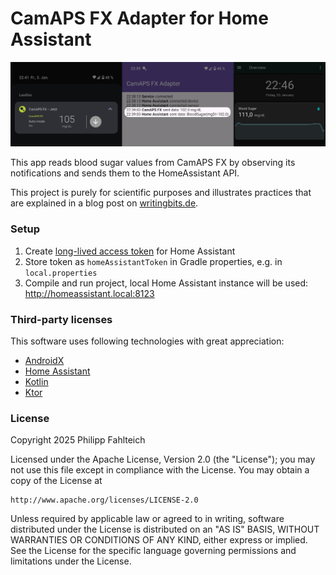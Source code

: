# CamAPS FX Adapter for Home Assistant

<img src="./images/showcase.jpg" alt="Showcase that illustrates data being read from CamAPS FX and written to Home Assistant">

This app reads blood sugar values from CamAPS FX by observing its notifications and sends them to the HomeAssistant API.

This project is purely for scientific purposes and illustrates practices that are explained in a blog post on 
[writingbits.de](https://writingbits.de/2025/01/06/reading-android-notifications-with-custom-views-using-reflection.html).

### Setup

1. Create [long-lived access token](https://developers.home-assistant.io/docs/auth_api/#long-lived-access-token) for Home Assistant
2. Store token as `homeAssistantToken` in Gradle properties, e.g. in `local.properties`
3. Compile and run project, local Home Assistant instance will be used: http://homeassistant.local:8123

### Third-party licenses

This software uses following technologies with great appreciation:

* [AndroidX](https://developer.android.com/jetpack/androidx)
* [Home Assistant](https://www.home-assistant.io/integrations/api)
* [Kotlin](https://kotlinlang.org)
* [Ktor](https://ktor.io)

### License

Copyright 2025 Philipp Fahlteich

Licensed under the Apache License, Version 2.0 (the "License");
you may not use this file except in compliance with the License.
You may obtain a copy of the License at

    http://www.apache.org/licenses/LICENSE-2.0

Unless required by applicable law or agreed to in writing, software
distributed under the License is distributed on an "AS IS" BASIS,
WITHOUT WARRANTIES OR CONDITIONS OF ANY KIND, either express or implied.
See the License for the specific language governing permissions and
limitations under the License.